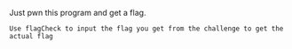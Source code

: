 Just pwn this program and get a flag. 

`Use flagCheck to input the flag you get from the challenge to get the actual flag`